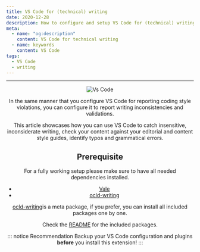```yaml
---
title: VS Code for (technical) writing
date: 2020-12-28
description: How to configure and setup VS Code for (technical) writing
meta:
  - name: "og:description"
    content: VS Code for technical writing
  - name: keywords
    content: VS Code
tags:
  - VS Code
  - writing
---
```


<Header/>

---

<ImageEmbed caption="VS Code">
<img src="/vs-code-wip.png" alt="Vs Code" />
</ImageEmbed>

In the same manner that you configure VS Code for reporting coding style violations, you can configure it to report writing inconsistencies and validations.

This article showcases how you can use VS Code to catch insensitive, inconsiderate writing,
check your content against your editorial and content style guides, identify typos and grammatical errors.

## Prerequisite

For a fully working setup please make sure to have all needed dependencies installed.

- [Vale](https://docs.errata.ai/vale/about "Link to Vale website")
- [ocld-writing](https://www.npmjs.com/package/ocld-writing "Link to package on NPM")

[ocld-writing](https://www.npmjs.com/package/ocld-writing "Link to package on NPM")is a meta package,
if you prefer, you can install all included packages one by one.

Check the [README](https://github.com/ocular-d/ocld-writing/blob/master/README.md "Link to ocld-writing README on GitHub") for the included packages.

::: notice Recommendation
Backup your VS Code configuration and plugins **before** you install this extension!
:::
